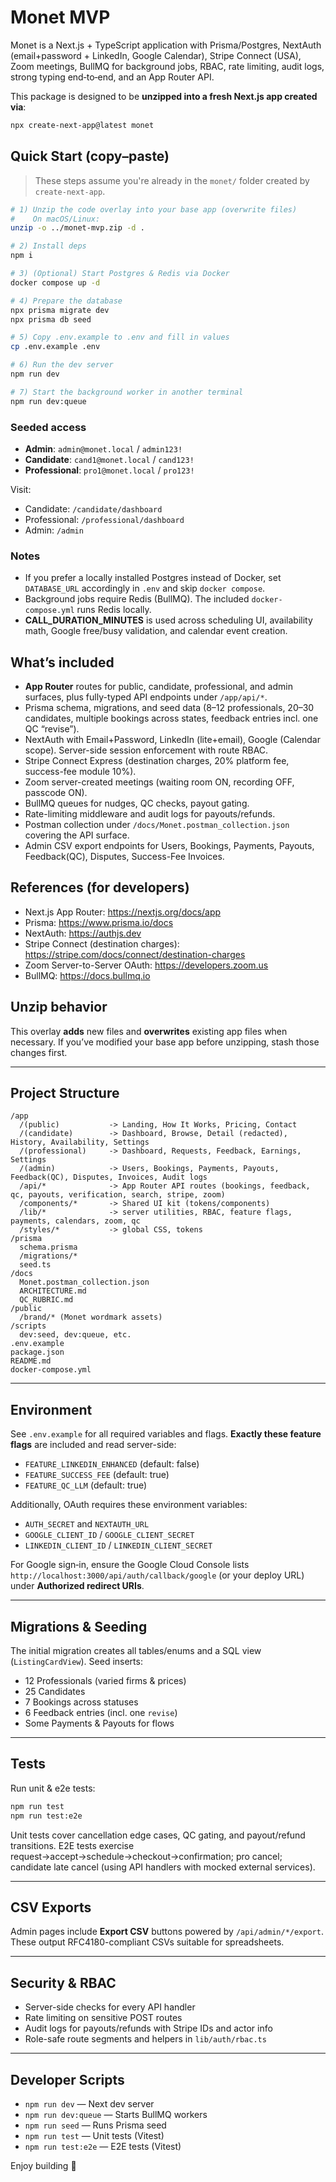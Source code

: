 # Monet MVP

Monet is a Next.js + TypeScript application with Prisma/Postgres, NextAuth (email+password + LinkedIn, Google Calendar), Stripe Connect (USA), Zoom meetings, BullMQ for background jobs, RBAC, rate limiting, audit logs, strong typing end‑to‑end, and an App Router API.

This package is designed to be **unzipped into a fresh Next.js app created via**:

```bash
npx create-next-app@latest monet
```

## Quick Start (copy–paste)

> These steps assume you're already in the `monet/` folder created by `create-next-app`.

```bash
# 1) Unzip the code overlay into your base app (overwrite files)
#    On macOS/Linux:
unzip -o ../monet-mvp.zip -d .

# 2) Install deps
npm i

# 3) (Optional) Start Postgres & Redis via Docker
docker compose up -d

# 4) Prepare the database
npx prisma migrate dev
npx prisma db seed

# 5) Copy .env.example to .env and fill in values
cp .env.example .env

# 6) Run the dev server
npm run dev

# 7) Start the background worker in another terminal
npm run dev:queue
```

### Seeded access

- **Admin**: `admin@monet.local` / `admin123!`
- **Candidate**: `cand1@monet.local` / `cand123!`
- **Professional**: `pro1@monet.local` / `pro123!`

Visit:
- Candidate: `/candidate/dashboard`
- Professional: `/professional/dashboard`
- Admin: `/admin`

### Notes

- If you prefer a locally installed Postgres instead of Docker, set `DATABASE_URL` accordingly in `.env` and skip `docker compose`.
- Background jobs require Redis (BullMQ). The included `docker-compose.yml` runs Redis locally.
- **CALL_DURATION_MINUTES** is used across scheduling UI, availability math, Google free/busy validation, and calendar event creation.

## What’s included

- **App Router** routes for public, candidate, professional, and admin surfaces, plus fully-typed API endpoints under `/app/api/*`.
- Prisma schema, migrations, and seed data (8–12 professionals, 20–30 candidates, multiple bookings across states, feedback entries incl. one QC “revise”).
- NextAuth with Email+Password, LinkedIn (lite+email), Google (Calendar scope). Server-side session enforcement with route RBAC.
- Stripe Connect Express (destination charges, 20% platform fee, success-fee module 10%).
- Zoom server-created meetings (waiting room ON, recording OFF, passcode ON).
- BullMQ queues for nudges, QC checks, payout gating.
- Rate-limiting middleware and audit logs for payouts/refunds.
- Postman collection under `/docs/Monet.postman_collection.json` covering the API surface.
- Admin CSV export endpoints for Users, Bookings, Payments, Payouts, Feedback(QC), Disputes, Success-Fee Invoices.

## References (for developers)
- Next.js App Router: https://nextjs.org/docs/app
- Prisma: https://www.prisma.io/docs
- NextAuth: https://authjs.dev
- Stripe Connect (destination charges): https://stripe.com/docs/connect/destination-charges
- Zoom Server-to-Server OAuth: https://developers.zoom.us
- BullMQ: https://docs.bullmq.io

## Unzip behavior

This overlay **adds** new files and **overwrites** existing app files when necessary. If you’ve modified your base app before unzipping, stash those changes first.

---

## Project Structure

```
/app
  /(public)           -> Landing, How It Works, Pricing, Contact
  /(candidate)        -> Dashboard, Browse, Detail (redacted), History, Availability, Settings
  /(professional)     -> Dashboard, Requests, Feedback, Earnings, Settings
  /(admin)            -> Users, Bookings, Payments, Payouts, Feedback(QC), Disputes, Invoices, Audit logs
  /api/*              -> App Router API routes (bookings, feedback, qc, payouts, verification, search, stripe, zoom)
  /components/*       -> Shared UI kit (tokens/components)
  /lib/*              -> server utilities, RBAC, feature flags, payments, calendars, zoom, qc
  /styles/*           -> global CSS, tokens
/prisma
  schema.prisma
  /migrations/*
  seed.ts
/docs
  Monet.postman_collection.json
  ARCHITECTURE.md
  QC_RUBRIC.md
/public
  /brand/* (Monet wordmark assets)
/scripts
  dev:seed, dev:queue, etc.
.env.example
package.json
README.md
docker-compose.yml
```

---

## Environment

See `.env.example` for all required variables and flags. **Exactly these feature flags** are included and read server-side:

- `FEATURE_LINKEDIN_ENHANCED` (default: false)
- `FEATURE_SUCCESS_FEE` (default: true)
- `FEATURE_QC_LLM` (default: true)

Additionally, OAuth requires these environment variables:

- `AUTH_SECRET` and `NEXTAUTH_URL`
- `GOOGLE_CLIENT_ID` / `GOOGLE_CLIENT_SECRET`
- `LINKEDIN_CLIENT_ID` / `LINKEDIN_CLIENT_SECRET`

For Google sign‑in, ensure the Google Cloud Console lists `http://localhost:3000/api/auth/callback/google` (or your deploy URL) under **Authorized redirect URIs**.

---

## Migrations & Seeding

The initial migration creates all tables/enums and a SQL view (`ListingCardView`). Seed inserts:
- 12 Professionals (varied firms & prices)
- 25 Candidates
- 7 Bookings across statuses
- 6 Feedback entries (incl. one `revise`)
- Some Payments & Payouts for flows

---

## Tests

Run unit & e2e tests:

```bash
npm run test
npm run test:e2e
```

Unit tests cover cancellation edge cases, QC gating, and payout/refund transitions. E2E tests exercise request→accept→schedule→checkout→confirmation; pro cancel; candidate late cancel (using API handlers with mocked external services).

---

## CSV Exports

Admin pages include **Export CSV** buttons powered by `/api/admin/*/export`. These output RFC4180-compliant CSVs suitable for spreadsheets.

---

## Security & RBAC

- Server-side checks for every API handler
- Rate limiting on sensitive POST routes
- Audit logs for payouts/refunds with Stripe IDs and actor info
- Role-safe route segments and helpers in `lib/auth/rbac.ts`

---

## Developer Scripts

- `npm run dev` — Next dev server
- `npm run dev:queue` — Starts BullMQ workers
- `npm run seed` — Runs Prisma seed
- `npm run test` — Unit tests (Vitest)
- `npm run test:e2e` — E2E tests (Vitest)

Enjoy building 🚀
